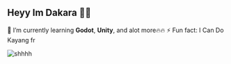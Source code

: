 ## Heyy Im Dakara 🌹🎩

<!--
**Wish-Dakara/Wish-Dakara** is a ✨ _special_ ✨ repository because its `README.md` (this file) appears on your GitHub profile.

Here are some ideas to get you started:

- 🔭 I’m currently working on ...
- 🌱 I’m currently learning ...
- 👯 I’m looking to collaborate on ...
- 🤔 I’m looking for help with ...
- 💬 Ask me about ...
- 📫 How to reach me: ...
- 😄 Pronouns: ...
- ⚡ Fun fact: ...
-->
🎩 I’m currently learning **Godot**, **Unity**, and alot more🔥🔥
⚡ Fun fact: I Can Do Kayang fr

![shhhh](https://media0.giphy.com/media/v1.Y2lkPTc5MGI3NjExdHYxdm1zbjZkOWd6aTlidG85cG1vZmlha2Q4OGd2OGN3N3R5NnhxbSZlcD12MV9pbnRlcm5hbF9naWZfYnlfaWQmY3Q9Zw/HidxJODnXSSZxYlkwy/giphy.gif)
